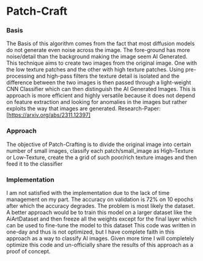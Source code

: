 # Patch-Craft
### Basis
The Basis of this algorithm comes from the fact that most diffusion models do not generate even noise across the image. The fore-ground has more noise/detail than the background making the image seem AI Generated. This technique aims to create two images from the original image. One with the low texture patches and the other with high texture patches. Using pre-processing and high-pass filters the texture detail is isolated and the difference between the two images is then passed through a light-weight CNN Classifier which can then distinguish the AI Generated Images. This is approach is more efficient and highly versatile because it does not depend on feature extraction and looking for anomalies in the images but rather exploits the way that images are generated. 
Research-Paper: [https://arxiv.org/abs/2311.12397]
### Approach
The objective of Patch-Crafting is to divide the original image into certain number of small images, classify each patch/small_image as High-Texture or Low-Texture, create the a grid of such poor/rich texture images and then feed it to the classifier
### Implementation
I am not satisfied with the implementation due to the lack of time management on my part. The accuracy on validation is 72% on 10 epochs after which the accuracy degrades. The problem is most likely the dataset. A better approach would be to train this model on a larger dataset like the AiArtDataset
and then freeze all the weights except for the final layer which can be used to fine-tune the model to this dataset
This code was written in one-day and thus is not optimized, but I have complete faith in this approach as a way to classify AI images. Given more time I will completely optimize this code and un-officially share the results of this approach as a proof of concept.
